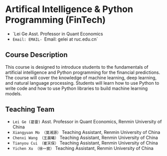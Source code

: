 # Artifical Intelligence & Python Programming (FinTech)
- `Lei Ge Asst. Professor in Quant Economics
- `Email: EMAIL- `Email: gelei at ruc.edu.cn`

## Course Description
This course is designed to introduce students to the fundamentals of artificial intelligence and Python programming for the financial predictions. The course will cover the knowledge of machine learning, deep learning, and natural language processing. Students will learn how to use Python to write code and how to use Python libraries to build machine learning models.

## Teaching Team 
- `Lei Ge (葛雷)` Asst. Professor in Quant Economics, Renmin University of China
- `Xiangyuan Mo （莫湘源）`  Teaching Assistant, Renmin University of China
- `Chenxi Wang （王晨曦）` Teaching Assistant, Renmin University of China
- `Tianyou Cui （崔天保）` Teaching Assistant, Renmin University of China
- `Yichen Xu （徐一宸）` Teaching Assistant, Renmin University of China